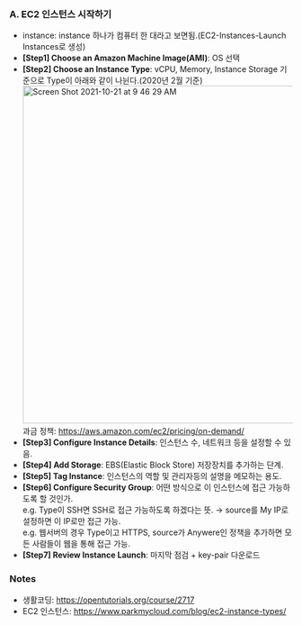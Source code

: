 ### A. EC2 인스턴스 시작하기
* instance: instance 하나가 컴퓨터 한 대라고 보면됨.(EC2-Instances-Launch Instances로 생성)
* **[Step1] Choose an Amazon Machine Image(AMI)**: OS 선택
* **[Step2] Choose an Instance Type**: vCPU, Memory, Instance Storage 기준으로 Type이 아래와 같이 나뉜다.(2020년 2월 기준)
  <img width="600" alt="Screen Shot 2021-10-21 at 9 46 29 AM" src="https://user-images.githubusercontent.com/43725183/138191581-0540e84b-fbcb-4cd1-ac51-62adb0eba4f7.png"><br>
  과금 정책: https://aws.amazon.com/ec2/pricing/on-demand/
* **[Step3] Configure Instance Details**: 인스턴스 수, 네트워크 등을 설정할 수 있음.
* **[Step4] Add Storage**: EBS(Elastic Block Store) 저장장치를 추가하는 단계.
* **[Step5] Tag Instance**: 인스턴스의 역할 및 관리자등의 설명을 메모하는 용도.
* **[Step6] Configure Security Group**: 어떤 방식으로 이 인스턴스에 접근 가능하도록 할 것인가. <br>
  e.g. Type이 SSH면 SSH로 접근 가능하도록 하겠다는 뜻. → source를 My IP로 설정하면 이 IP로만 접근 가능.<br>
  e.g. 웹서버의 경우 Type이고 HTTPS, source가 Anywere인 정책을 추가하면 모든 사람들이 웹을 통해 접근 가능.
* **[Step7] Review Instance Launch**: 마지막 점검 + key-pair 다운로드



### Notes
* 생활코딩: https://opentutorials.org/course/2717
* EC2 인스턴스: https://www.parkmycloud.com/blog/ec2-instance-types/

